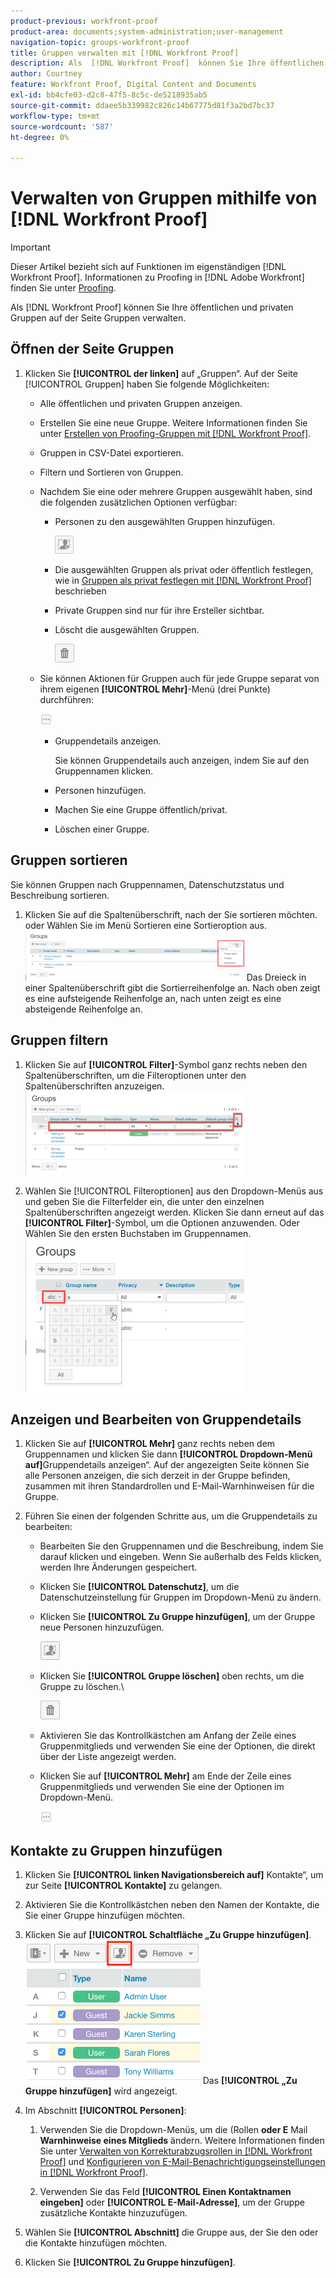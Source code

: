 ```yaml
---
product-previous: workfront-proof
product-area: documents;system-administration;user-management
navigation-topic: groups-workfront-proof
title: Gruppen verwalten mit [!DNL Workfront Proof]
description: Als  [!DNL Workfront Proof]  können Sie Ihre öffentlichen und privaten Gruppen auf der Seite Gruppen verwalten.
author: Courtney
feature: Workfront Proof, Digital Content and Documents
exl-id: bb4cfe03-d2c8-47f5-8c5c-de5218935ab5
source-git-commit: ddaee5b339982c826c14b67775d81f3a2bd7bc37
workflow-type: tm+mt
source-wordcount: '587'
ht-degree: 0%

---
```


# Verwalten von Gruppen mithilfe von [!DNL Workfront Proof]

>[!IMPORTANT]
>
>Dieser Artikel bezieht sich auf Funktionen im eigenständigen [!DNL Workfront Proof]. Informationen zu Proofing in [!DNL Adobe Workfront] finden Sie unter [Proofing](../../../review-and-approve-work/proofing/proofing.md).

Als [!DNL Workfront Proof] können Sie Ihre öffentlichen und privaten Gruppen auf der Seite Gruppen verwalten.

## Öffnen der Seite Gruppen

1. Klicken Sie **[!UICONTROL der linken]** auf „Gruppen“.
Auf der Seite [!UICONTROL Gruppen] haben Sie folgende Möglichkeiten:

   * Alle öffentlichen und privaten Gruppen anzeigen.
   * Erstellen Sie eine neue Gruppe. Weitere Informationen finden Sie unter [Erstellen von Proofing-Gruppen mit [!DNL Workfront Proof]](../../../workfront-proof/wp-mnguserscontacts/groups/create-proofing-groups.md).
   * Gruppen in CSV-Datei exportieren.
   * Filtern und Sortieren von Gruppen.
   * Nachdem Sie eine oder mehrere Gruppen ausgewählt haben, sind die folgenden zusätzlichen Optionen verfügbar:

      * Personen zu den ausgewählten Gruppen hinzufügen.

        ![Groups_page-add_people_btn.png](assets/groups-page-add-people-btn-30x29.png)

      * Die ausgewählten Gruppen als privat oder öffentlich festlegen, wie in [Gruppen als privat festlegen mit [!DNL Workfront Proof]](../../../workfront-proof/wp-mnguserscontacts/groups/make-groups-private.md) beschrieben
      * Private Gruppen sind nur für ihre Ersteller sichtbar.
      * Löscht die ausgewählten Gruppen.

        ![Löschsymbol](assets/trash-button.png)
   * Sie können Aktionen für Gruppen auch für jede Gruppe separat von ihrem eigenen **[!UICONTROL Mehr]**-Menü (drei Punkte) durchführen:

     ![Menü „Mehr“](assets/more-button-small.png)

      * Gruppendetails anzeigen.

        Sie können Gruppendetails auch anzeigen, indem Sie auf den Gruppennamen klicken.
      * Personen hinzufügen.
      * Machen Sie eine Gruppe öffentlich/privat.
      * Löschen einer Gruppe.


## Gruppen sortieren

Sie können Gruppen nach Gruppennamen, Datenschutzstatus und Beschreibung sortieren.

1. Klicken Sie auf die Spaltenüberschrift, nach der Sie sortieren möchten.
oder
Wählen Sie im Menü Sortieren eine Sortieroption aus.
   ![Groups_page-sort_menu.png](assets/groups-page-sort-menu-350x80.png)
Das Dreieck in einer Spaltenüberschrift gibt die Sortierreihenfolge an. Nach oben zeigt es eine aufsteigende Reihenfolge an, nach unten zeigt es eine absteigende Reihenfolge an.

## Gruppen filtern

1. Klicken Sie auf **[!UICONTROL Filter]**-Symbol ganz rechts neben den Spaltenüberschriften, um die Filteroptionen unter den Spaltenüberschriften anzuzeigen.
   ![Group_page-filter_icon_and_options.png](assets/group-page-filter-icon-and-options-350x134.png)

1. Wählen Sie [!UICONTROL Filteroptionen] aus den Dropdown-Menüs aus und geben Sie die Filterfelder ein, die unter den einzelnen Spaltenüberschriften angezeigt werden. Klicken Sie dann erneut auf das **[!UICONTROL Filter]**-Symbol, um die Optionen anzuwenden.
Oder\
   Wählen Sie den ersten Buchstaben im Gruppennamen.
   ![Groups_page-filters_by_letter.png](assets/groups-page-filtering-by-letter-350x245.png)

## Anzeigen und Bearbeiten von Gruppendetails

1. Klicken Sie auf **[!UICONTROL Mehr]** ganz rechts neben dem Gruppennamen und klicken Sie dann **[!UICONTROL Dropdown-Menü auf]**&#x200B;Gruppendetails anzeigen“.
Auf der angezeigten Seite können Sie alle Personen anzeigen, die sich derzeit in der Gruppe befinden, zusammen mit ihren Standardrollen und E-Mail-Warnhinweisen für die Gruppe.

1. Führen Sie einen der folgenden Schritte aus, um die Gruppendetails zu bearbeiten:

   * Bearbeiten Sie den Gruppennamen und die Beschreibung, indem Sie darauf klicken und eingeben. Wenn Sie außerhalb des Felds klicken, werden Ihre Änderungen gespeichert.
   * Klicken Sie **[!UICONTROL Datenschutz]**, um die Datenschutzeinstellung für Gruppen im Dropdown-Menü zu ändern.
   * Klicken Sie **[!UICONTROL Zu Gruppe hinzufügen]**, um der Gruppe neue Personen hinzuzufügen.

     ![Add_to_Group_btn.png](assets/add-to-group-btn.png)

   * Klicken Sie **[!UICONTROL Gruppe löschen]** oben rechts, um die Gruppe zu löschen.\

     ![trash_button.png](assets/trash-button.png)

   * Aktivieren Sie das Kontrollkästchen am Anfang der Zeile eines Gruppenmitglieds und verwenden Sie eine der Optionen, die direkt über der Liste angezeigt werden.
   * Klicken Sie auf **[!UICONTROL Mehr]** am Ende der Zeile eines Gruppenmitglieds und verwenden Sie eine der Optionen im Dropdown-Menü.

     ![More_button_small.png](assets/more-button-small.png)

## Kontakte zu Gruppen hinzufügen

1. Klicken Sie **[!UICONTROL linken Navigationsbereich auf]** Kontakte“, um zur Seite **[!UICONTROL Kontakte]** zu gelangen.

1. Aktivieren Sie die Kontrollkästchen neben den Namen der Kontakte, die Sie einer Gruppe hinzufügen möchten.
1. Klicken Sie auf **[!UICONTROL Schaltfläche „Zu Gruppe hinzufügen]**.
   ![Zu Gruppe hinzufügen](assets/screenshot-2018-04-06-15-27-17.png)
Das **[!UICONTROL „Zu Gruppe hinzufügen]** wird angezeigt.

1. Im Abschnitt **[!UICONTROL Personen]**:

   1. Verwenden Sie die Dropdown-Menüs, um die (Rollen **oder E** Mail **Warnhinweise eines Mitglieds** ändern. Weitere Informationen finden Sie unter [Verwalten von Korrekturabzugsrollen in [!DNL Workfront Proof]](../../../workfront-proof/wp-work-proofsfiles/share-proofs-and-files/manage-proof-roles.md) und [Konfigurieren von E-Mail-Benachrichtigungseinstellungen in [!DNL Workfront Proof]](../../../workfront-proof/wp-emailsntfctns/email-alerts/config-email-notification-settings-wp.md).

   1. Verwenden Sie das Feld **[!UICONTROL Einen Kontaktnamen eingeben]** oder **[!UICONTROL E-Mail-Adresse]**, um der Gruppe zusätzliche Kontakte hinzuzufügen.

1. Wählen Sie **[!UICONTROL Abschnitt]** die Gruppe aus, der Sie den oder die Kontakte hinzufügen möchten.
1. Klicken Sie **[!UICONTROL Zu Gruppe hinzufügen]**.

